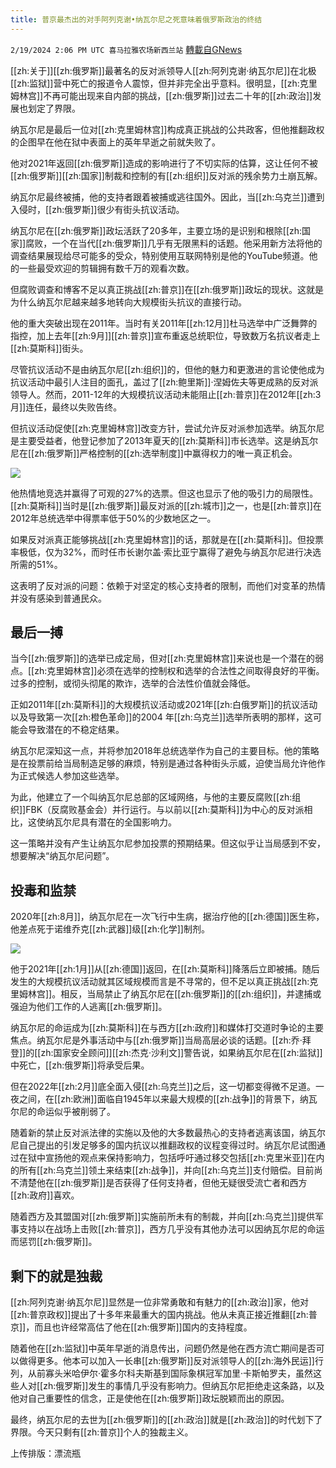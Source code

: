 ```yaml
---
title: 普京最杰出的对手阿列克谢•纳瓦尔尼之死意味着俄罗斯政治的终结
---
```

`2/19/2024 2:06 PM UTC 喜马拉雅农场新西兰站` [轉載自GNews](https://gnews.org/articles/2322713)

[[zh:关于]][[zh:俄罗斯]]最著名的反对派领导人[[zh:阿列克谢·纳瓦尔尼]]在北极[[zh:监狱]]营中死亡的报道令人震惊，但并非完全出乎意料。很明显，[[zh:克里姆林宫]]不再可能出现来自内部的挑战，[[zh:俄罗斯]]过去二十年的[[zh:政治]]发展也划定了界限。

纳瓦尔尼是最后一位对[[zh:克里姆林宫]]构成真正挑战的公共政客，但他推翻政权的企图早在他在狱中表面上的英年早逝之前就失败了。

他对2021年返回[[zh:俄罗斯]]造成的影响进行了不切实际的估算，这让任何不被[[zh:俄罗斯]][[zh:国家]]制裁和控制的有[[zh:组织]]反对派的残余势力土崩瓦解。

纳瓦尔尼最终被捕，他的支持者跟着被捕或逃往国外。因此，当[[zh:乌克兰]]遭到入侵时，[[zh:俄罗斯]]很少有街头抗议活动。

纳瓦尔尼在[[zh:俄罗斯]]政坛活跃了20多年，主要立场的是识别和根除[[zh:国家]]腐败，一个在当代[[zh:俄罗斯]]几乎有无限黑料的话题。他采用新方法将他的调查结果展现给尽可能多的受众，特别使用互联网特别是他的YouTube频道。他的一些最受欢迎的剪辑拥有数千万的观看次数。

但腐败调查和博客不足以真正挑战[[zh:普京]]在[[zh:俄罗斯]]政坛的现状。这就是为什么纳瓦尔尼越来越多地转向大规模街头抗议的直接行动。

他的重大突破出现在2011年。当时有关2011年[[zh:12月]]杜马选举中广泛舞弊的指控，加上去年[[zh:9月]][[zh:普京]]宣布重返总统职位，导致数万名抗议者走上[[zh:莫斯科]]街头。

尽管抗议活动不是由纳瓦尔尼[[zh:组织]]的，但他的魅力和更激进的言论使他成为抗议活动中最引人注目的面孔，盖过了[[zh:鲍里斯]]·涅姆佐夫等更成熟的反对派领导人。然而，2011-12年的大规模抗议活动未能阻止[[zh:普京]]在2012年[[zh:3月]]连任，最终以失败告终。

但抗议活动促使[[zh:克里姆林宫]]改变方针，尝试允许反对派参加选举。纳瓦尔尼是主要受益者，他登记参加了2013年夏天的[[zh:莫斯科]]市长选举。这是纳瓦尔尼在[[zh:俄罗斯]]严格控制的[[zh:选举制度]]中赢得权力的唯一真正机会。

![](ipfs://Qmd4Fkru6EruYVULPcV52Xkq7CEeBLHmoC3GMmitWathBF?.png)

他热情地竞选并赢得了可观的27%的选票。但这也显示了他的吸引力的局限性。[[zh:莫斯科]]当时是[[zh:俄罗斯]]最反对派的[[zh:城市]]之一，也是[[zh:普京]]在2012年总统选举中得票率低于50%的少数地区之一。

如果反对派真正能够挑战[[zh:克里姆林宫]]的话，那就是在[[zh:莫斯科]]。但投票率极低，仅为32%，而时任市长谢尔盖·索比亚宁赢得了避免与纳瓦尔尼进行决选所需的51%。

这表明了反对派的问题：依赖于对坚定的核心支持者的限制，而他们对变革的热情并没有感染到普通民众。

## 最后一搏

当今[[zh:俄罗斯]]的选举已成定局，但对[[zh:克里姆林宫]]来说也是一个潜在的弱点。[[zh:克里姆林宫]]必须在选举的控制权和选举的合法性之间取得良好的平衡。过多的控制，或彻头彻尾的欺诈，选举的合法性价值就会降低。

正如2011年[[zh:莫斯科]]的大规模抗议活动或2021年[[zh:白俄罗斯]]的抗议活动以及导致第一次[[zh:橙色革命]]的2004 年[[zh:乌克兰]]选举所表明的那样，这可能会导致潜在的不稳定结果。

纳瓦尔尼深知这一点，并将参加2018年总统选举作为自己的主要目标。他的策略是在投票前给当局制造足够的麻烦，特别是通过各种街头示威，迫使当局允许他作为正式候选人参加这些选举。

为此，他建立了一个叫纳瓦尔尼总部的区域网络，与他的主要反腐败[[zh:组织]]FBK（反腐败基金会）并行运行。与以前以[[zh:莫斯科]]为中心的反对派相比，这使纳瓦尔尼具有潜在的全国影响力。

这一策略并没有产生让纳瓦尔尼参加投票的预期结果。但这似乎让当局感到不安，想要解决“纳瓦尔尼问题”。

## 投毒和监禁

2020年[[zh:8月]]，纳瓦尔尼在一次飞行中生病，据治疗他的[[zh:德国]]医生称，他差点死于诺维乔克[[zh:武器]]级[[zh:化学]]制剂。



![](ipfs://QmanSXMRtf3NKcLx6zKNMtL3saDrKgZvKL3odBmheazR3K?.png)

他于2021年[[zh:1月]]从[[zh:德国]]返回，在[[zh:莫斯科]]降落后立即被捕。随后发生的大规模抗议活动就其区域规模而言是不寻常的，但不足以真正挑战[[zh:克里姆林宫]]。相反，当局禁止了纳瓦尔尼在[[zh:俄罗斯]]的[[zh:组织]]，并逮捕或强迫为他们工作的人逃离[[zh:俄罗斯]]。

纳瓦尔尼的命运成为[[zh:莫斯科]]在与西方[[zh:政府]]和媒体打交道时争论的主要焦点。纳瓦尔尼是外事活动中与[[zh:俄罗斯]]当局高层必谈的话题。[[zh:乔·拜登]]的[[zh:国家安全顾问]][[zh:杰克·沙利文]]警告说，如果纳瓦尔尼在[[zh:监狱]]中死亡，[[zh:俄罗斯]]将承受后果。

但在2022年[[zh:2月]]底全面入侵[[zh:乌克兰]]之后，这一切都变得微不足道。一夜之间，在[[zh:欧洲]]面临自1945年以来最大规模的[[zh:战争]]的背景下，纳瓦尔尼的命运似乎被削弱了。

随着新的禁止反对派法律的实施以及他的大多数最热心的支持者逃离该国，纳瓦尔尼自己提出的引发足够多的国内抗议以推翻政权的议程变得过时。纳瓦尔尼试图通过在狱中宣扬他的观点来保持影响力，包括呼吁通过移交包括[[zh:克里米亚]]在内的所有[[zh:乌克兰]]领土来结束[[zh:战争]]，并向[[zh:乌克兰]]支付赔偿。目前尚不清楚他在[[zh:俄罗斯]]是否获得了任何支持者，但他无疑很受流亡者和西方[[zh:政府]]喜欢。

随着西方及其盟国对[[zh:俄罗斯]]实施前所未有的制裁，并向[[zh:乌克兰]]提供军事支持以在战场上击败[[zh:普京]]，西方几乎没有其他办法可以因纳瓦尔尼的命运而惩罚[[zh:俄罗斯]]。

## 剩下的就是独裁

[[zh:阿列克谢·纳瓦尔尼]]显然是一位非常勇敢和有魅力的[[zh:政治]]家，他对[[zh:普京政权]]提出了十多年来最重大的国内挑战。他从未真正接近推翻[[zh:普京]]，而且也许经常高估了他在[[zh:俄罗斯]]国内的支持程度。

随着他在[[zh:监狱]]中英年早逝的消息传出，问题仍然是他在西方流亡期间是否可以做得更多。他本可以加入一长串[[zh:俄罗斯]]反对派领导人的[[zh:海外民运]]行列，从前寡头米哈伊尔·霍多尔科夫斯基到国际象棋冠军加里·卡斯帕罗夫，虽然这些人对[[zh:俄罗斯]]发生的事情几乎没有影响力。但纳瓦尔尼拒绝走这条路，以及他对自己重要性的信念，正是使他在[[zh:俄罗斯]]政坛脱颖而出的原因。

最终，纳瓦尔尼的去世为[[zh:俄罗斯]]的[[zh:政治]]就是[[zh:政治]]的时代划下了界限。今天只剩有[[zh:普京]]个人的独裁主义。

上传排版：漂流瓶
